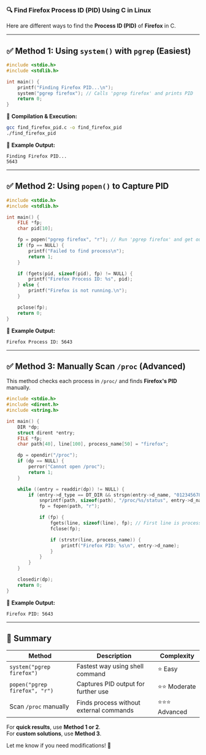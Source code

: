### **🔍 Find Firefox Process ID (PID) Using C in Linux**
Here are different ways to find the **Process ID (PID)** of **Firefox** in C.

---

## ✅ **Method 1: Using `system()` with `pgrep` (Easiest)**
```c
#include <stdio.h>
#include <stdlib.h>

int main() {
    printf("Finding Firefox PID...\n");
    system("pgrep firefox"); // Calls 'pgrep firefox' and prints PID
    return 0;
}
```
🔹 **Compilation & Execution:**
```sh
gcc find_firefox_pid.c -o find_firefox_pid
./find_firefox_pid
```
🔹 **Example Output:**
```
Finding Firefox PID...
5643
```
---

## ✅ **Method 2: Using `popen()` to Capture PID**
```c
#include <stdio.h>
#include <stdlib.h>

int main() {
    FILE *fp;
    char pid[10];

    fp = popen("pgrep firefox", "r"); // Run 'pgrep firefox' and get output
    if (fp == NULL) {
        printf("Failed to find process\n");
        return 1;
    }

    if (fgets(pid, sizeof(pid), fp) != NULL) {
        printf("Firefox Process ID: %s", pid);
    } else {
        printf("Firefox is not running.\n");
    }

    pclose(fp);
    return 0;
}
```
🔹 **Example Output:**
```
Firefox Process ID: 5643
```
---

## ✅ **Method 3: Manually Scan `/proc` (Advanced)**
This method checks each process in `/proc/` and finds **Firefox's PID** manually.

```c
#include <stdio.h>
#include <dirent.h>
#include <string.h>

int main() {
    DIR *dp;
    struct dirent *entry;
    FILE *fp;
    char path[40], line[100], process_name[50] = "firefox";

    dp = opendir("/proc");
    if (dp == NULL) {
        perror("Cannot open /proc");
        return 1;
    }

    while ((entry = readdir(dp)) != NULL) {
        if (entry->d_type == DT_DIR && strspn(entry->d_name, "0123456789") == strlen(entry->d_name)) {
            snprintf(path, sizeof(path), "/proc/%s/status", entry->d_name);
            fp = fopen(path, "r");

            if (fp) {
                fgets(line, sizeof(line), fp); // First line is process name
                fclose(fp);

                if (strstr(line, process_name)) {
                    printf("Firefox PID: %s\n", entry->d_name);
                }
            }
        }
    }

    closedir(dp);
    return 0;
}
```
🔹 **Example Output:**
```
Firefox PID: 5643
```
---

## **📌 Summary**
| Method | Description | Complexity |
|--------|------------|------------|
| `system("pgrep firefox")` | Fastest way using shell command | ⭐ Easy |
| `popen("pgrep firefox", "r")` | Captures PID output for further use | ⭐⭐ Moderate |
| Scan `/proc` manually | Finds process without external commands | ⭐⭐⭐ Advanced |

For **quick results**, use **Method 1 or 2**.  
For **custom solutions**, use **Method 3**.

Let me know if you need modifications! 🚀
